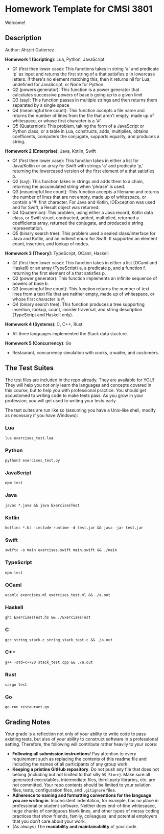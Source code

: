 # Homework Template for CMSI 3801

Welcome!

## Description
Author: Ahtziri Gutierrez


**Homework 1 (Scripting)**: Lua, Python, JavaScript

- Q1 (first then lower case): This functions takes in string 'a' and predicate 'p' as input and returns the first string of a that satisfies p in lowercase letters. If there's no element matching this, then it returns nil for Lua, undefined for JavaScript, or None for Python
- Q2 (powers generator): This function is a power generator that calculates successive powers of base b going up to a given limit
- Q3 (say): This function passes in multiple strings and then returns them separated by a single space
- Q4 (meaningful line count): This function accepts a file name and returns the number of lines from the file that aren't empty, made up of whitespace, or whose first character is a '#'
- Q5 (Quaternion): This problem, taking the form of a JavaScript or Python class, or a table in Lua, constructs, adds, multiplies, obtains coefficents, computers the conjugate, supports equality, and produces a string. 

**Homework 2 (Enterprise)**: Java, Kotlin, Swift

- Q1 (first then lower case): This function takes in either a list for Java/Kotlin or an array for Swift with strings 'a' and predicate 'p,' returning the lowercased version of the first element of a that satisfies p.
- Q2 (say): This function takes in strings and adds them to a chain, returning the accumulated string when 'phrase' is used. 
- Q3 (meaningful line count): This function accepts a filename and returns the number of lines that are not empty, made up of whitespace, or contain a '#' first character. For Java and Kotlin, IOException was used and for Swift, a Result object was returned. 
- Q4 (Quaternion): This problem, using either a Java record, Kotlin data class, or Swift struct, contructed, added, multiplied, returned a coefficients array, returned the conjugate, and produced a string representation. 
- Q5 (binary search tree): This problem used a sealed class/interface for Java and Kotlin, and an indirect enum for Swift. It supported an element count, insertion, and lookup of nodes. 

**Homework 3 (Theory)**: TypeScript, OCaml, Haskell

- Q1 (first then lower case): This function takes in either a list (OCaml and Haskell) or an array (TypeScript) a, a predicate p, and a function f, returning the first element of a that satisfies p.
- Q2 (power generator): This function implements an infinite sequence of powers of base b. 
- Q3 (meaningful line count): This function returns the number of text lines from a text file that are neither empty, made up of whitespace, or whose first character is #. 
- Q4 (binary search tree): This function produces a tree supporting insertion, lookup, count, inorder traversal, and string description (TypeScript and Haskell only).


**Homework 4 (Systems)**: C, C++, Rust
- All three languages implemented the Stack data stucture. 

**Homework 5 (Concurrency)**: Go
- Restaurant, concurrency simulation with cooks, a waiter, and customers. 


## The Test Suites

The test files are included in the repo already. They are available for YOU! They will help you not only learn the languages and concepts covered in this course, but to help you with professional practice. You should get accustomed to writing code to make tests pass. As you grow in your profession, you will get used to writing your tests early.

The test suites are run like so (assuming you have a Unix-like shell, modify as necessary if you have Windows):

### Lua

```
lua exercises_test.lua
```

### Python

```
python3 exercises_test.py
```

### JavaScript

```
npm test
```

### Java

```
javac *.java && java ExercisesTest
```

### Kotlin

```
kotlinc *.kt -include-runtime -d test.jar && java -jar test.jar
```

### Swift

```
swiftc -o main exercises.swift main.swift && ./main
```

### TypeScript

```
npm test
```

### OCaml

```
ocamlc exercises.ml exercises_test.ml && ./a.out
```

### Haskell

```
ghc ExercisesTest.hs && ./ExercisesTest
```

### C

```
gcc string_stack.c string_stack_test.c && ./a.out
```

### C++

```
g++ -std=c++20 stack_test.cpp && ./a.out
```

### Rust

```
cargo test
```

### Go

```
go run restaurant.go
```

## Grading Notes

Your grade is a reflection not only of your ability to write code to pass existing tests, but also of your ability to construct software in a professional setting. Therefore, the following will contribute rather heavily to your score:

- **Following all submission instructions**! Pay attention to every requirement such as replacing the contents of this readme file and including the names of all participants of any group work.
- **Keeping a pristine GitHub repository**. Do not push any file that does not belong (including but not limited to that silly `DS_Store`). Make sure all generated executables, intermediate files, third-party libraries, etc. are not committed. Your repo contents should be limited to your solution files, tests, configuration files, and `.gitignore` files.
- **Adherence to naming and formatting conventions for the language you are writing in**. Inconsistent indentation, for example, has no place in professional or student software. Neither does end-of-line whitespace, huge chunks of contiguous blank lines, and other types of messy coding practices that show friends, family, colleagues, and potential employers that you don’t care about your work.
- (As always) The **readability and maintainability** of your code.
